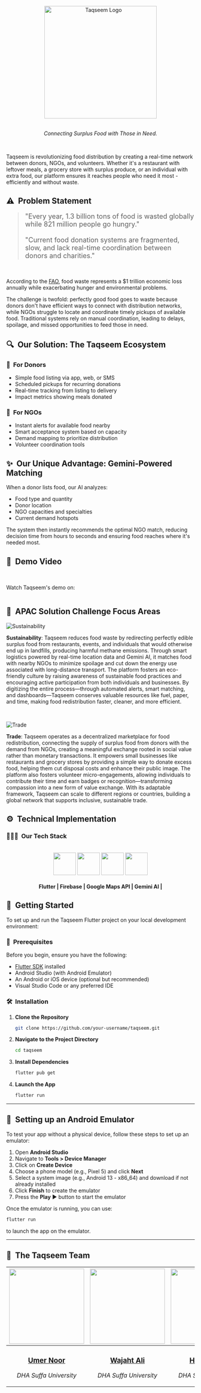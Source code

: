 <br>
<div align="center">
    <div>
        <img width="300px" src="https://i.postimg.cc/Pfgpt0Q9/Group-16.png" alt="Taqseem Logo"/>
    </div>
    <div>
    <br>
            <p><i>Connecting Surplus Food with Those in Need.</i></p>
    </div>      
</div>
<br>

Taqseem is revolutionizing food distribution by creating a real-time network between donors, NGOs, and volunteers. Whether it's a restaurant with leftover meals, a grocery store with surplus produce, or an individual with extra food, our platform ensures it reaches people who need it most - efficiently and without waste.

## ⚠️ &nbsp;Problem Statement 

<blockquote style="font-size: 18px;">
"Every year, 1.3 billion tons of food is wasted globally while 821 million people go hungry."
<br> <br>
"Current food donation systems are fragmented, slow, and lack real-time coordination between donors and charities."
</blockquote>
<br>
<p>According to the <a href="https://www.fao.org/news/story/en/item/196402/icode/">FAO</a>, food waste represents a $1 trillion economic loss annually while exacerbating hunger and environmental problems.</p> 

The challenge is twofold: perfectly good food goes to waste because donors don't have efficient ways to connect with distribution networks, while NGOs struggle to locate and coordinate timely pickups of available food. Traditional systems rely on manual coordination, leading to delays, spoilage, and missed opportunities to feed those in need.

## 🔍 &nbsp;Our Solution: The Taqseem Ecosystem

### 🧡 &nbsp;For Donors
- Simple food listing via app, web, or SMS
- Scheduled pickups for recurring donations
- Real-time tracking from listing to delivery
- Impact metrics showing meals donated

### 🤝 &nbsp;For NGOs
- Instant alerts for available food nearby
- Smart acceptance system based on capacity
- Demand mapping to prioritize distribution
- Volunteer coordination tools

## ✨ &nbsp;Our Unique Advantage: Gemini-Powered Matching

When a donor lists food, our AI analyzes:
- Food type and quantity
- Donor location
- NGO capacities and specialties
- Current demand hotspots

The system then instantly recommends the optimal NGO match, reducing decision time from hours to seconds and ensuring food reaches where it's needed most.

## 🎥 &nbsp;Demo Video
<br>

Watch Taqseem's demo on: 

<a href="[YOUR_YOUTUBE_LINK]">
    <img src="https://i.postimg.cc/6pwknLXz/prototype.png" alt=""/>
</a>

## 🎯 &nbsp;APAC Solution Challenge Focus Areas

![Sustainability](https://i.postimg.cc/7h0LGYnc/Screenshot-2025-05-16-005700.png)

<p>
<strong>Sustainability</strong>: Taqseem reduces food waste by redirecting perfectly edible surplus food from restaurants, events, and individuals that would otherwise end up in landfills, producing harmful methane emissions. Through smart logistics powered by real-time location data and Gemini AI, it matches food with nearby NGOs to minimize spoilage and cut down the energy use associated with long-distance transport. The platform fosters an eco-friendly culture by raising awareness of sustainable food practices and encouraging active participation from both individuals and businesses. By digitizing the entire process—through automated alerts, smart matching, and dashboards—Taqseem conserves valuable resources like fuel, paper, and time, making food redistribution faster, cleaner, and more efficient.
</p>

<br>

![Trade](https://i.postimg.cc/vTrQ82Qw/Screenshot-2025-05-16-010749.png)

<p>
<strong>Trade</strong>: Taqseem operates as a decentralized marketplace for food redistribution, connecting the supply of surplus food from donors with the demand from NGOs, creating a meaningful exchange rooted in social value rather than monetary transactions. It empowers small businesses like restaurants and grocery stores by providing a simple way to donate excess food, helping them cut disposal costs and enhance their public image. The platform also fosters volunteer micro-engagements, allowing individuals to contribute their time and earn badges or recognition—transforming compassion into a new form of value exchange. With its adaptable framework, Taqseem can scale to different regions or countries, building a global network that supports inclusive, sustainable trade.
</p>

## ⚙️ &nbsp;Technical Implementation

### 👨🏻‍💻 &nbsp;Our Tech Stack

<br>
<div align="center">
<img src="https://i.imgur.com/l5z0K8u.png" height="60"/>
<img src="https://i.postimg.cc/Bn00NfxT/firebase-icon-logo-brandlogos-net-tcvck.png" height="60"/>
<img src="https://i.postimg.cc/5yhP41xn/gemini-icon-logo-brandlogos-net-bqzeu-512x512.png" height="60"/>
<img src="https://i.imgur.com/3tKryg2.png" height="60"/>
</div>

<div align="center">
<h4>Flutter | Firebase | Google Maps API | Gemini AI | </h4>
</div>

## 🚀 &nbsp;Getting Started

To set up and run the Taqseem Flutter project on your local development environment:

### 📝 &nbsp;Prerequisites

Before you begin, ensure you have the following:

- [Flutter SDK](https://docs.flutter.dev/get-started/install) installed
- Android Studio (with Android Emulator)
- An Android or iOS device (optional but recommended)
- Visual Studio Code or any preferred IDE

### 🛠️ &nbsp;Installation

1. **Clone the Repository**  
   ```bash
   git clone https://github.com/your-username/taqseem.git
   ```

2. **Navigate to the Project Directory**  
   ```bash
   cd taqseem
   ```

3. **Install Dependencies**  
   ```bash
   flutter pub get
   ```

4. **Launch the App**  
   ```bash
   flutter run
   ```

---

## 📱 &nbsp;Setting up an Android Emulator

To test your app without a physical device, follow these steps to set up an emulator:

1. Open **Android Studio**
2. Navigate to **Tools > Device Manager**
3. Click on **Create Device**
4. Choose a phone model (e.g., Pixel 5) and click **Next**
5. Select a system image (e.g., Android 13 - x86_64) and download if not already installed
6. Click **Finish** to create the emulator
7. Press the **Play** ▶️ button to start the emulator

Once the emulator is running, you can use:
```bash
flutter run
```
to launch the app on the emulator.

---

## 🌟 &nbsp;The Taqseem Team

| <a href="https://github.com/UmerNoor-cmd"><img width="200px" src="https://i.postimg.cc/FKp3zGHc/Screenshot-20250516-011338.png" alt=""/></a> | <a href="https://github.com/waosewajahat"><img width="200px" src="https://i.postimg.cc/WzH738SS/Screenshot-20250516-011538.png" alt=""/></a> | <a href="https://github.com/hanizehra"><img width="200px" src="https://i.postimg.cc/SQvLcZ7f/Screenshot-20250516-011428.png" alt=""/></a> | <a href="https://github.com/ahmsuf"><img width="200px" src="https://i.postimg.cc/Ls2jmG22/Screenshot-20250516-011406.png" alt=""/></a> |
| ---------------------------------------------------------------------------------------------------------------------------------------------------------------------------------------------------------------------------------- | ----------------------------------------------------------------------------------------------------------------------------------------------------------------------------------------------------------------------------------- | -------------------------------------------------------------------------------------------------------------------------------------------------------------------------------------------------------------------------- | ----------------------------------------------------------------------------------------------------------------------------------------------------------------------------------------------------------------------------- |
| <div align="center"><h3><b><a href="https://github.com/UmerNoor-cmd">Umer Noor</a></b></h3><p><i>DHA Suffa University</i></p></div>                                                                               | <div align="center"><h3><b><a href="https://github.com/waosewajahat">Wajaht Ali</a></b></h3></a><p><i>DHA Suffa University</i></p></div>                                                                          | <div align="center"><h3><b><a href="https://github.com/hanizehra">Hani Zehra</a></b></h3></a><p><i>DHA Suffa University</i></p></div></a>                                                               | <div align="center"><h3><b><a href="https://github.com/ahmsuf">Sufian Ahmed</a></b></h3></a><p><i>DHA Suffa University</i></p></div>
